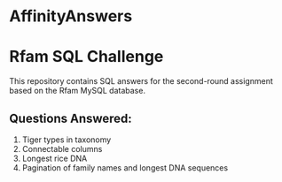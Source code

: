 # AffinityAnswers
# Rfam SQL Challenge

This repository contains SQL answers for the second-round assignment based on the Rfam MySQL database.

## Questions Answered:
1. Tiger types in taxonomy
2. Connectable columns
3. Longest rice DNA
4. Pagination of family names and longest DNA sequences
